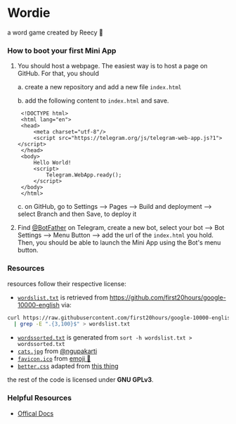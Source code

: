 # Wordie
a word game created by Reecy 💖

### How to boot your first Mini App

1. You should host a webpage. The easiest way is to host a page on GitHub. For that, you should

    a. create a new repository and add a new file `index.html`

    b. add the following content to `index.html` and save.

        <!DOCTYPE html>
        <html lang="en">
        <head>
            <meta charset="utf-8"/>
            <script src="https://telegram.org/js/telegram-web-app.js?1"></script>
        </head>
        <body>
            Hello World!
            <script>
                Telegram.WebApp.ready();
            </script>
        </body>
        </html>

    c. on GitHub, go to Settings --> Pages --> Build and deployment --> select Branch and then Save, to deploy it

3. Find [@BotFather](https://t.me/BotFather) on Telegram, create a new bot, select your bot --> Bot Settings --> Menu Button --> add the url of the `index.html` you hold. Then, you should be able to launch the Mini App using the Bot's menu button.

### Resources

resources follow their respective license:

- [`wordslist.txt`](res/wordslist.txt) is retrieved from https://github.com/first20hours/google-10000-english via:
```bash
curl https://raw.githubusercontent.com/first20hours/google-10000-english/master/google-10000-english-usa-no-swears.txt \
  | grep -E ".{3,100}$" > wordslist.txt
```
- [`wordssorted.txt`](res/wordssorted.txt) is generated from `sort -h wordslist.txt > wordssorted.txt`
- [`cats.jpg`](res/cats.jpg) from [@ngupakarti](https://pngtree.com/freebackground/cute-cat-seamless-pattern-kawaii_1163683.html)
- [`favicon.ico`](res/favicon.ico) from [emoji 💐](https://emojipedia.org/bouquet/)
- [`better.css`](res/better.css) adapted from [this thing](http://bettermotherfuckingwebsite.com)

the rest of the code is licensed under **GNU GPLv3**.

### Helpful Resources

* [Offical Docs](https://core.telegram.org/bots/webapps)

